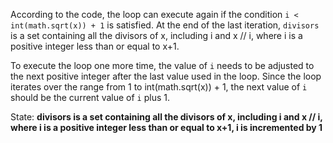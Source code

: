 According to the code, the loop can execute again if the condition `i < int(math.sqrt(x)) + 1` is satisfied. At the end of the last iteration, `divisors` is a set containing all the divisors of x, including i and x // i, where i is a positive integer less than or equal to x+1. 

To execute the loop one more time, the value of `i` needs to be adjusted to the next positive integer after the last value used in the loop. Since the loop iterates over the range from 1 to int(math.sqrt(x)) + 1, the next value of `i` should be the current value of `i` plus 1.

State: **divisors is a set containing all the divisors of x, including i and x // i, where i is a positive integer less than or equal to x+1, i is incremented by 1**